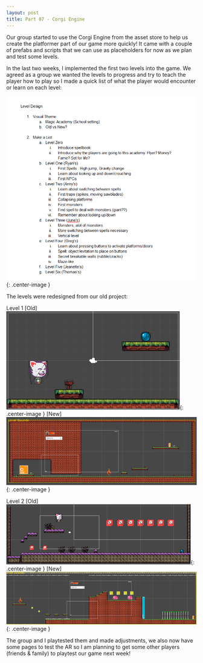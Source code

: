 ```yaml
---
layout: post
title: Part 07 - Corgi Engine
---
```


Our group started to use the Corgi Engine from the asset store to help us create the platformer part of our game more quickly!
It came with a couple of prefabs and scripts that we can use as placeholders for now as we plan and test some levels.

In the last two weeks, I implemented the first two levels into the game. We agreed as a group we wanted the levels to progress and try to
teach the player how to play so I made a quick list of what the player would encounter or learn on each level:

![list](/images/list.png){: .center-image }

The levels were redesigned from our old project:

Level 1
[Old]
![list](/images/level1old.png){: .center-image }
[New]
![list](/images/level1new.png){: .center-image }

Level 2
[Old]
![list](/images/level2old.png){: .center-image }
[New]
![list](/images/level2new.png){: .center-image }

The group and I playtested them and made adjustments, we also now have some pages to test the AR so I am planning to get some other
players (friends & family) to playtest our game next week!
